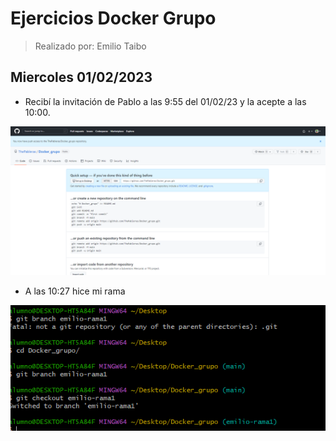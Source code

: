 # Ejercicios Docker Grupo
> Realizado por: Emilio Taibo

## Miercoles 01/02/2023

- Recibí la invitación de Pablo a las 9:55 del 01/02/23 y la acepte a las 10:00.

![](assets/CP1.png)

- A las 10:27 hice mi rama

![](assets/CP2.png)



